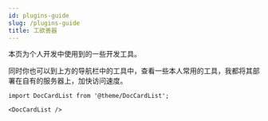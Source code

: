 ```yaml
---
id: plugins-guide
slug: /plugins-guide
title: 工欲善器
---
```


本页为个人开发中使用到的一些开发工具。

同时你也可以到上方的导航栏中的工具中，查看一些本人常用的工具，我都将其部署在自有的服务器上，加快访问速度。


```mdx-code-block
import DocCardList from '@theme/DocCardList';

<DocCardList />
```
